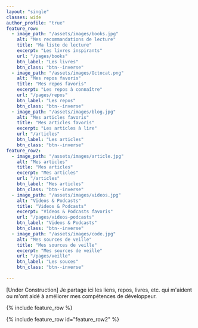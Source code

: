 ```yaml
---
layout: "single"
classes: wide
author_profile: "true"
feature_row:
  - image_path: "/assets/images/books.jpg"
    alt: "Mes recommandations de lecture"
    title: "Ma liste de lecture"
    excerpt: "Les livres inspirants"
    url: "/pages/books"
    btn_label: "Les livres"
    btn_class: "btn--inverse"
  - image_path: "/assets/images/Octocat.png"
    alt: "Mes repos favoris"
    title: "Mes repos favoris"
    excerpt: "Les repos à connaître"
    url: "/pages/repos"
    btn_label: "Les repos"
    btn_class: "btn--inverse"
  - image_path: "/assets/images/blog.jpg"
    alt: "Mes articles favoris"
    title: "Mes articles favoris"
    excerpt: "Les articles à lire"
    url: "/articles"
    btn_label: "Les articles"
    btn_class: "btn--inverse"
feature_row2:
  - image_path: "/assets/images/article.jpg"
    alt: "Mes articles"
    title: "Mes articles"
    excerpt: "Mes articles"
    url: "/articles"
    btn_label: "Mes articles"
    btn_class: "btn--inverse"
  - image_path: "/assets/images/videos.jpg"
    alt: "Videos & Podcasts"
    title: "Videos & Podcasts"
    excerpt: "Videos & Podcasts favoris"
    url: "/pages/videos-podcasts"
    btn_label: "Videos & Podcasts"
    btn_class: "btn--inverse"
  - image_path: "/assets/images/code.jpg"
    alt: "Mes sources de veille"
    title: "Mes sources de veille"
    excerpt: "Mes sources de veille"
    url: "/pages/veille"
    btn_label: "Les souces"
    btn_class: "btn--inverse"
    
---
```

[Under Construction]
Je partage ici les liens, repos, livres, etc. qui m'aident ou m'ont aidé à améliorer mes compétences de développeur.

{% include feature_row %}

{% include feature_row id="feature_row2" %}

